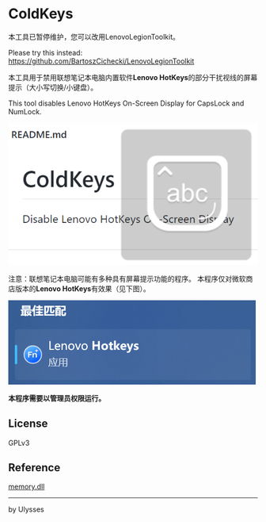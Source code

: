 # ColdKeys

本工具已暂停维护，您可以改用LenovoLegionToolkit。

Please try this instead: https://github.com/BartoszCichecki/LenovoLegionToolkit

本工具用于禁用联想笔记本电脑内置软件**Lenovo HotKeys**的部分干扰视线的屏幕提示（大小写切换/小键盘）。

This tool disables Lenovo HotKeys On-Screen Display for CapsLock and NumLock.

<img src="https://raw.githubusercontent.com/UlyssesWu/ColdKeys/main/img/HotKeyOSD.png" />

注意：联想笔记本电脑可能有多种具有屏幕提示功能的程序。
本程序仅对微软商店版本的**Lenovo HotKeys**有效果（见下图）。

<img src="https://raw.githubusercontent.com/UlyssesWu/ColdKeys/main/img/HotkeysApp.png" />

**本程序需要以管理员权限运行。**

## License
GPLv3

## Reference
[memory.dll](https://github.com/erfg12/memory.dll)

------
by Ulysses
